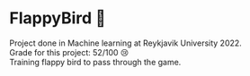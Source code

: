 # FlappyBird 🐤
Project done in Machine learning at Reykjavik University 2022.  
Grade for this project: 52/100 😢  
Training flappy bird to pass through the game.
